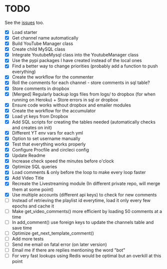 # TODO
See the [issues](https://github.com/drkostas/youbot/issues) too.
- [X] Load starter
- [X] Get channel name automatically
- [X] Build YouTube Manager class
- [X] Create child MySQL class
- [X] Integrate YoutubeMysql class into the YoutubeManager class
- [X] Use the pypi packages I have created instead of the local ones
- [X] Find a better way to change priorities (probably add a function to push everything)
- [X] Create the workflow for the commenter
- [X] Roll the comments for each channel - store comments in sql table?
- [X] Store comments in dropbox
- [X] \[Merged\] Regularly backup logs files from logs/ to dropbox (for when running on Heroku) + Store errors in sql or dropbox
- [X] Ensure code works without dropbox and emailer modules
- [X] Create the workflow for the accumulator
- [X] Load yt keys from Dropbox
- [X] Add SQL scripts for creating the tables needed (automatically checks and creates on init)
- [X] Different YT env vars for each yml
- [X] Option to set username manually
- [X] Test that everything works properly
- [X] Configure Procfile and circleci config
- [X] Update Readme
- [X] Increase check speed the minutes before o'clock
- [X] Optimize SQL queries
- [X] Load comments & only before the loop to make every loop faster
- [X] Add Video Title
- [X] Recreate the Livestreaming module (In different private repo, will merge them at some point)
- [X] Use multiple accounts (different api keys) to check for new comments
- [ ] Instead of retrieving the playlist id everytime, load it only every few epochs and cache it
- [ ] Make get_video_comments() more efficient by loading 50 comments at a time
- [ ] In add_comment() use foreign keys to update the channels table and save time
- [ ] Optimize get_next_template_comment()
- [ ] Add more tests
- [ ] Send me email on fatal error (on later version)
- [ ] Email me if there are replies mentioning the word "bot"
- [ ] For very fast lookups using Redis would be optimal but an overkill at this point
